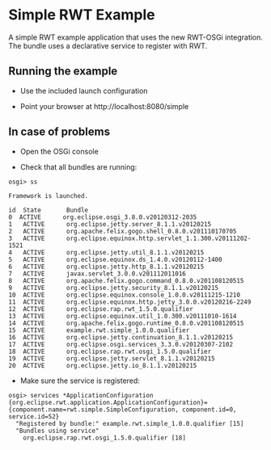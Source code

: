 Simple RWT Example
==================

A simple RWT example application that uses the new RWT-OSGi integration.
The bundle uses a declarative service to register with RWT.

Running the example
-------------------

* Use the included launch configuration

* Point your browser at http://localhost:8080/simple

In case of problems
-------------------

* Open the OSGi console

* Check that all bundles are running:

```
osgi> ss

Framework is launched.

id	State       Bundle
0  ACTIVE      org.eclipse.osgi_3.8.0.v20120312-2035
1	ACTIVE      org.eclipse.jetty.server_8.1.1.v20120215
2	ACTIVE      org.apache.felix.gogo.shell_0.8.0.v201110170705
3	ACTIVE      org.eclipse.equinox.http.servlet_1.1.300.v20111202-1521
4	ACTIVE      org.eclipse.jetty.util_8.1.1.v20120215
5	ACTIVE      org.eclipse.equinox.ds_1.4.0.v20120112-1400
6	ACTIVE      org.eclipse.jetty.http_8.1.1.v20120215
7	ACTIVE      javax.servlet_3.0.0.v201112011016
8	ACTIVE      org.apache.felix.gogo.command_0.8.0.v201108120515
9	ACTIVE      org.eclipse.jetty.security_8.1.1.v20120215
10	ACTIVE      org.eclipse.equinox.console_1.0.0.v20111215-1210
11	ACTIVE      org.eclipse.equinox.http.jetty_3.0.0.v20120216-2249
12	ACTIVE      org.eclipse.rap.rwt_1.5.0.qualifier
13	ACTIVE      org.eclipse.equinox.util_1.0.300.v20111010-1614
14	ACTIVE      org.apache.felix.gogo.runtime_0.8.0.v201108120515
15	ACTIVE      example.rwt.simple_1.0.0.qualifier
16	ACTIVE      org.eclipse.jetty.continuation_8.1.1.v20120215
17	ACTIVE      org.eclipse.osgi.services_3.3.0.v20120307-2102
18	ACTIVE      org.eclipse.rap.rwt.osgi_1.5.0.qualifier
19	ACTIVE      org.eclipse.jetty.servlet_8.1.1.v20120215
20	ACTIVE      org.eclipse.jetty.io_8.1.1.v20120215
```

* Make sure the service is registered:

```
osgi> services *ApplicationConfiguration
{org.eclipse.rwt.application.ApplicationConfiguration}={component.name=rwt.simple.SimpleConfiguration, component.id=0, service.id=52}
  "Registered by bundle:" example.rwt.simple_1.0.0.qualifier [15]
  "Bundles using service"
    org.eclipse.rap.rwt.osgi_1.5.0.qualifier [18]
```
